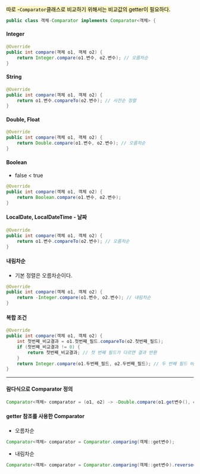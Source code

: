 <mark style="background: #FFF3A3A6;">따로 -`Comparator`클래스로 비교하기 위해서는 비교값의 getter이 필요하다.</mark>

```java
public class 객체-Comparator implements Comparator<객체> {
```
#### Integer
```java
@Override
public int compare(객체 o1, 객체 o2) {
    return Integer.compare(o1.변수, o2.변수); // 오름차순
}
```

#### String
```java
@Override
public int compare(객체 o1, 객체 o2) {
    return o1.변수.compareTo(o2.변수); // 사전순 정렬
}
```

#### Double, Float
```java
@Override
public int compare(객체 o1, 객체 o2) {
    return Double.compare(o1.변수, o2.변수); // 오름차순
}
```

#### Boolean
- false < true
```java
@Override
public int compare(객체 o1, 객체 o2) {
    return Boolean.compare(o1.변수, o2.변수);
}
```

#### LocalDate, LocalDateTime - 날짜
```java
@Override
public int compare(객체 o1, 객체 o2) {
    return o1.변수.compareTo(o2.변수); // 오름차순
}
```

#### 내림차순
- 기본 정렬은 오름차순이다.
```java
@Override
public int compare(객체 o1, 객체 o2) {
    return -Integer.compare(o1.변수, o2.변수); // 내림차순
}
```

#### 복합 조건
```java
@Override
public int compare(객체 o1, 객체 o2) {
    int 첫번째_비교결과 = o1.첫번째_필드.compareTo(o2.첫번째_필드);
    if (첫번째_비교결과 != 0) {
        return 첫번째_비교결과; // 첫 번째 필드가 다르면 결과 반환
    }
    return Integer.compare(o1.두번째_필드, o2.두번째_필드); // 두 번째 필드 비교
}
```

---
#### 람다식으로 Comparator 정의
```java
Comparator<객체> comparator = (o1, o2) -> -Double.compare(o1.get변수(), o2.get변수());
```

#### getter 참조를 사용한 Comparator
- 오름차순
```java
Comparator<객체> comparator = Comparator.comparing(객체::get변수);
```
- 내림차순
```java
Comparator<객체> comparator = Comparator.comparing(객체::get변수).reversed();
```